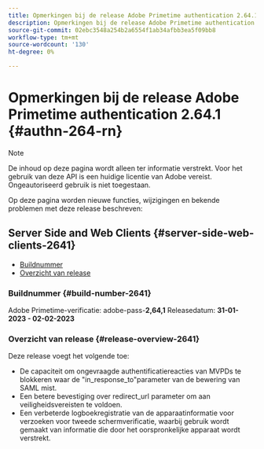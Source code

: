 ```yaml
---
title: Opmerkingen bij de release Adobe Primetime authentication 2.64.1
description: Opmerkingen bij de release Adobe Primetime authentication 2.64.1
source-git-commit: 02ebc3548a254b2a6554f1ab34afbb3ea5f09bb8
workflow-type: tm+mt
source-wordcount: '130'
ht-degree: 0%

---
```


# Opmerkingen bij de release Adobe Primetime authentication 2.64.1 {#authn-264-rn}

>[!NOTE]
>
>De inhoud op deze pagina wordt alleen ter informatie verstrekt. Voor het gebruik van deze API is een huidige licentie van Adobe vereist. Ongeautoriseerd gebruik is niet toegestaan.

Op deze pagina worden nieuwe functies, wijzigingen en bekende problemen met deze release beschreven:

## Server Side and Web Clients {#server-side-web-clients-2641}

* [Buildnummer](#build-number-2641)
* [Overzicht van release](#release-overview-2641)

### Buildnummer {#build-number-2641}

Adobe Primetime-verificatie: adobe-pass-**2,64,1**
Releasedatum: **31-01-2023 - 02-02-2023**

### Overzicht van release {#release-overview-2641}

Deze release voegt het volgende toe:

* De capaciteit om ongevraagde authentificatiereacties van MVPDs te blokkeren waar de &quot;in_response_to&quot;parameter van de bewering van SAML mist.
* Een betere bevestiging over redirect_url parameter om aan veiligheidsvereisten te voldoen.
* Een verbeterde logboekregistratie van de apparaatinformatie voor verzoeken voor tweede schermverificatie, waarbij gebruik wordt gemaakt van informatie die door het oorspronkelijke apparaat wordt verstrekt.
